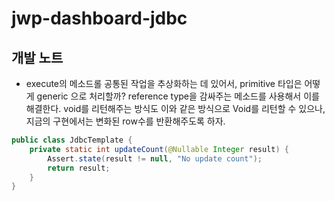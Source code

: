 # jwp-dashboard-jdbc

## 개발 노트

- execute의 메소드롤 공통된 작업을 추상화하는 데 있어서, primitive 타입은 어떻게 generic 으로 처리할까? reference type을 감싸주는 메소드를
  사용해서 이를 해결한다. void를 리턴해주는 방식도 이와 같은 방식으로 Void를 리턴할 수 있으나, 지금의 구현에서는 변화된 row수를 반환해주도록 하자.

```java
public class JdbcTemplate {
    private static int updateCount(@Nullable Integer result) {
        Assert.state(result != null, "No update count");
        return result;
    }
}
```
